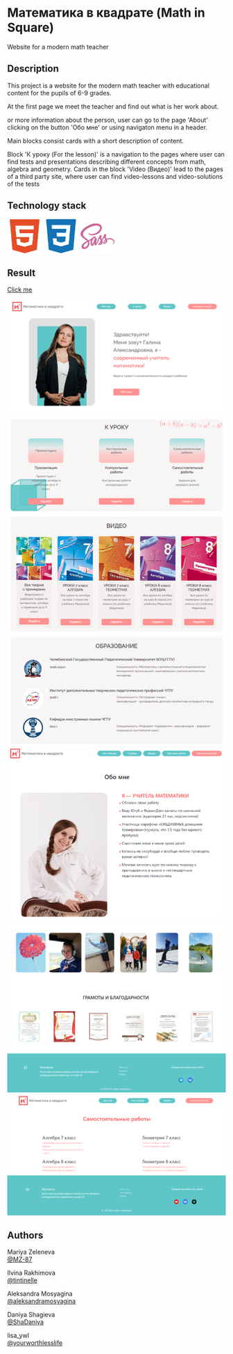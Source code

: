 # Математика в квадрате (Math in Square)

Website for a modern math teacher

## Description

<p>This project is a website for the modern math teacher with educational content for the pupils of 6-9 grades.</p>
<p>At the first page we meet the teacher and find out what is her work about.</p>
<p>or more information about the person, user can go to the page 'About' clicking on the button 'Обо мне' or using navigaton menu in a header.</p>
<p>Main blocks consist cards with a short description of content. </p>
<p>Block 'К уроку (For the lesson)' is a navigation to the pages where user can find tests and presentations describing different concepts from math, algebra and geometry.
Cards in the block 'Video (Видео)' lead to the pages of a third party site, where user can find video-lessons and video-solutions of the tests</p>


## Technology stack
<p>
<img src="https://github.com/devicons/devicon/blob/master/icons/html5/html5-plain.svg" alt="HTML" width="80rem"/>
<img src="https://github.com/devicons/devicon/blob/master/icons/css3/css3-plain.svg" alt="CSS" width="80rem"/>
<img src="https://github.com/devicons/devicon/blob/master/icons/sass/sass-original.svg" alt="SASS" width="80rem"/>

</p>


## Result

[Сlick me](https://mz-87.github.io/mathteacher-site/)
<p> 
<img src="assets/img/readMe/banner.png" alt="banner"/>
<img src="assets/img/readMe/main-blocks.png" alt="main blocks"/>
<img src="assets/img/readMe/about.png" alt="about page banner"/>
<img src="assets/img/readMe/about2.png" alt="about page photos"/>
<img src="assets/img/readMe/work.png" alt="test's page"/>
</p>


## Authors

Mariya Zeleneva<br>
[@MZ-87](https://github.com/MZ-87)

Ilvina Rakhimova<br>
[@tintinelle](https://github.com/tintinelle)

Aleksandra Mosyagina<br>
[@aleksandramosyagina](https://github.com/aleksandramosyagina)

Daniya Shagieva <br>
[@ShaDaniya](https://github.com/ShaDaniya)

lisa_ywl<br>
[@yourworthlesslife](https://github.com/yourworthlesslife)

